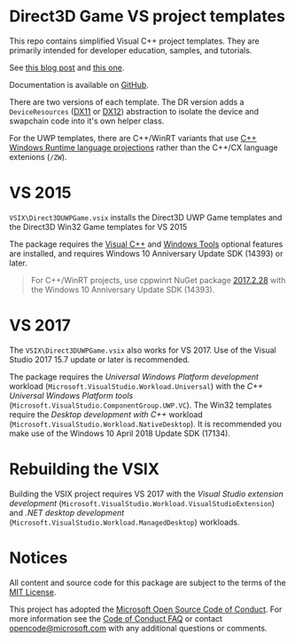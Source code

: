 # Direct3D Game VS project templates
This repo contains simplified Visual C++ project templates. They are primarily intended for developer education, samples, and tutorials.

See [this blog post](http://blogs.msdn.com/b/chuckw/archive/2015/01/06/direct3d-win32-game-visual-studio-template.aspx) and [this one](http://blogs.msdn.com/b/chuckw/archive/2015/12/17/direct3d-game-visual-studio-templates-redux.aspx).

Documentation is available on [GitHub](https://github.com/walbourn/directx-vs-templates/wiki).

There are two versions of each template. The DR version adds a ``DeviceResources`` ([DX11](https://github.com/Microsoft/DirectXTK/wiki/DeviceResources) or [DX12](https://github.com/Microsoft/DirectXTK12/wiki/DeviceResources)) abstraction to isolate the device and swapchain code into it's own helper class.

For the UWP templates, there are C++/WinRT variants that use [C++ Windows Runtime language projections](https://blogs.msdn.microsoft.com/vcblog/2016/10/13/cwinrt-available-on-github/) rather than the C++/CX language extenions (``/ZW``).

# VS 2015
``VSIX\Direct3DUWPGame.vsix`` installs the Direct3D UWP Game templates and the Direct3D Win32 Game templates for VS 2015

The package requires the [Visual C++](https://blogs.msdn.microsoft.com/vcblog/2015/07/24/setup-changes-in-visual-studio-2015-affecting-c-developers/) and [Windows Tools](https://blogs.msdn.microsoft.com/vcblog/2015/07/29/developing-for-windows-10-with-visual-c-2015/) optional features are installed, and requires Windows 10 Anniversary Update SDK (14393) or later.

> For C++/WinRT projects, use cppwinrt NuGet package [2017.2.28](https://www.nuget.org/packages/cppwinrt/2017.2.28.4) with the Windows 10 Anniversary Update SDK (14393).

# VS 2017
The ``VSIX\Direct3DUWPGame.vsix`` also works for VS 2017. Use of the Visual Studio 2017 15.7 update or later is recommended.

The package requires the *Universal Windows Platform development* workload (``Microsoft.VisualStudio.Workload.Universal``) with the *C++ Universal Windows Platform tools* (``Microsoft.VisualStudio.ComponentGroup.UWP.VC``). The Win32 templates require the *Desktop development with C++* workload (``Microsoft.VisualStudio.Workload.NativeDesktop``). It is recommended you make use of the Windows 10 April 2018 Update SDK (17134).

# Rebuilding the VSIX
Building the VSIX project requires VS 2017 with the *Visual Studio extension development* (``Microsoft.VisualStudio.Workload.VisualStudioExtension``) and *.NET desktop development* (``Microsoft.VisualStudio.Workload.ManagedDesktop``) workloads.

# Notices
All content and source code for this package are subject to the terms of the [MIT License](http://opensource.org/licenses/MIT).

This project has adopted the [Microsoft Open Source Code of Conduct](https://opensource.microsoft.com/codeofconduct/). For more information see the [Code of Conduct FAQ](https://opensource.microsoft.com/codeofconduct/faq/) or contact [opencode@microsoft.com](mailto:opencode@microsoft.com) with any additional questions or comments.
